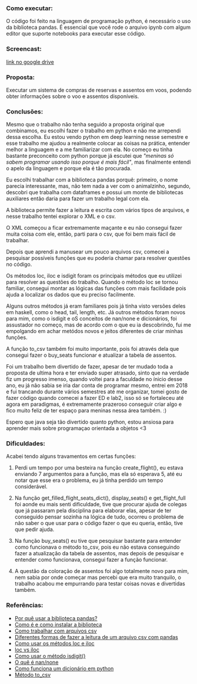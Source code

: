 ### Como executar:
O código foi feito na linguagem de programação python, é necessário o uso da biblioteca pandas.
É essencial que você rode o arquivo ipynb com algum editor que suporte notebooks para executar esse código.

### Screencast:
[link no google drive](https://drive.google.com/file/d/1caVE8CHLrXofSCjumX4TjZ4jgco-oIOy/view?usp=share_link)

### Proposta:

Executar um sistema de compras de reservas e assentos em voos, podendo obter informações sobre o voo e assentos disponíveis.

### Conclusões:

Mesmo que o trabalho não tenha seguido a proposta original que combinamos, eu escolhi fazer o trabalho em python e não me arrependi dessa escolha. Eu estou vendo python em deep learning nesse semestre e esse trabalho me ajudou a realmente colocar as coisas na prática, entender melhor a linguagem e a me familiarizar com ela. No começo eu tinha bastante preconceito com python porque já escutei que *"meninas só sabem programar usando isso porque é mais fácil"*, mas finalmente entendi o apelo da linguagem e porque ela é tão procurada.

Eu escolhi trabalhar com a biblioteca pandas porquê: primeiro, o nome parecia interessante, mas, não tem nada a ver com o animalzinho, segundo, descobri que trabalha com dataframes e possui um monte de bibliotecas auxiliares então daria para fazer um trabalho legal com ela.

A biblioteca permite fazer a leitura e escrita com vários tipos de arquivos, e nesse trabalho tentei explorar o XML e o csv. 

O XML começou a ficar extremamente maçante e eu não consegui fazer muita coisa com ele, então, parti para o csv, que foi bem mais fácil de trabalhar. 

Depois que aprendi a manusear um pouco arquivos csv, comecei a pesquisar possíveis funções que eu poderia chamar para resolver questões no código.

Os métodos loc, iloc e isdigit foram os principais métodos que eu utilizei para resolver as questões do trabalho.
Quando o método loc se tornou familiar, consegui montar as lógicas das funções com mais facilidade pois ajuda a localizar os dados que eu preciso facilmente.

Alguns outros métodos já eram familiares pois já tinha visto versões deles em haskell, como o head, tail, length, etc.
Já outros métodos foram novos para mim, como o isdigit e oS conceitos de nan/none e dicionários, foi assustador no começo, mas de acordo com o que eu ia descobrindo, fui me empolgando em achar metódos novos e jeitos diferentes de criar minhas funções.
 
A função to_csv também foi muito importante, pois foi através dela que consegui fazer o buy_seats funcionar e atualizar a tabela de assentos.

Foi um trabalho bem divertido de fazer, apesar de ter mudado toda a proposta de ultima hora e ter enviado super atrasado, sinto que na verdade fiz um progresso imenso, quando voltei para a faculdade no ínicio desse ano, eu já não sabia se iria dar conta de programar mesmo, entrei em 2018 e fui trancando durante vários semestres até me organizar, tomei gosto de fazer código quando comecei a fazer ED e lab2, isso só se fortaleceu até agora em paradigmas, é extremamente prazeroso conseguir criar algo e fico muito feliz de ter espaço para meninas nessa área também. :)

Espero que java seja tão divertido quanto python, estou ansiosa para aprender mais sobre programaçao orientada a objetos <3 

### Dificuldades:

Acabei tendo alguns travamentos em certas funções:
1. Perdi um tempo por uma besteira na função create_flight(), eu estava enviando 7 argumentos para a função, mas ela só esperava 5, até eu notar que esse era o problema, eu já tinha perdido um tempo considerável.

2. Na função get_filled_flight_seats_dict(), display_seats() e get_flight_full foi aonde eu mais senti dificuldade, tive que procurar ajuda de colegas que já passaram pela disciplina para elaborar elas, apesar de ter conseguido pensar sozinha na lógica de tudo, ocorreu o problema de não saber o que usar para o código fazer o que eu queria, então, tive que pedir ajuda.

3. Na função buy_seats() eu tive que pesquisar bastante para entender como funcionava o método to_csv, pois eu não estava conseguindo fazer a atualização da tabela de assentos, mas depois de pesquisar e entender como funcionava, consegui fazer a função funcionar.

4. A questão da coloração de assentos foi algo totalmente novo para mim, nem sabia por onde começar mas percebi que era muito tranquilo, o trabalho acabou me empurrando para testar coisas novas e divertidas também.


### Referências:
+ [Por quê usar a biblioteca pandas?](https://harve.com.br/blog/programacao-python-blog/pandas-python-vantagens-e-como-comecar/)
+ [Como é e como instalar a biblioteca](https://www.alura.com.br/artigos/pandas-o-que-e-para-que-serve-como-instalar)
+ [Como trabalhar com arquivos csv](https://www.w3schools.com/python/pandas/pandas_csv.asp)
+ [Diferentes formas de fazer a leitura de um arquivo csv com pandas](https://medium.com/@henrique.gelatti/diferentes-formas-de-ler-um-arquivo-csv-utilizando-a-biblioteca-pandas-dbeab96555ba)
+ [Como usar os métodos loc e iloc](https://medium.com/horadecodar/data-science-tips-02-como-usar-loc-e-iloc-no-pandas-fab58e214d87)
+ [loc vs iloc](https://www.delftstack.com/pt/howto/python-pandas/pandas-loc-vs-iloc-python/)
+ [Como usar o método isdigit()](https://acervolima.com/python-pandas-series-str-isdigit/)
+ [O quê é nan/none](https://note.nkmk.me/en/python-pandas-nan-none-na/)
+ [Como funciona um dicionário em python](https://blog.somostera.com/desenvolvimento-web/dicionario-python)
+ [Método to_csv](https://www.aprendadatascience.com/blog/fun%C3%A7%C3%A3o-to_csv)
